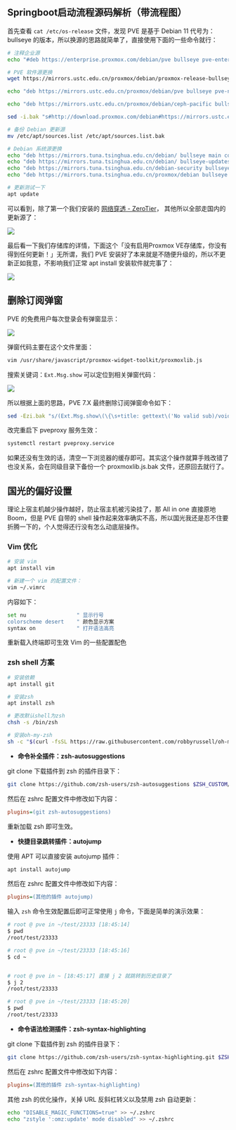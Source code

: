 ## Springboot启动流程源码解析（带流程图）

首先查看 `cat /etc/os-release` 文件，发现 PVE 是基于 Debian 11 代号为：bullseye 的版本，所以换源的思路就简单了，直接使用下面的一些命令就行：

```bash
# 注释企业源
echo "#deb https://enterprise.proxmox.com/debian/pve bullseye pve-enterprise" > /etc/apt/sources.list.d/pve-enterprise.list

# PVE 软件源更换
wget https://mirrors.ustc.edu.cn/proxmox/debian/proxmox-release-bullseye.gpg -O /etc/apt/trusted.gpg.d/proxmox-release-bullseye.gpg

echo "deb https://mirrors.ustc.edu.cn/proxmox/debian/pve bullseye pve-no-subscription" > /etc/apt/sources.list.d/pve-no-subscription.list

echo "deb https://mirrors.ustc.edu.cn/proxmox/debian/ceph-pacific bullseye main" > /etc/apt/sources.list.d/ceph.list

sed -i.bak "s#http://download.proxmox.com/debian#https://mirrors.ustc.edu.cn/proxmox/debian#g" /usr/share/perl5/PVE/CLI/pveceph.pm

# 备份 Debian 更新源
mv /etc/apt/sources.list /etc/apt/sources.list.bak

# Debian 系统源更换
echo "deb https://mirrors.tuna.tsinghua.edu.cn/debian/ bullseye main contrib non-free" > /etc/apt/sources.list
echo "deb https://mirrors.tuna.tsinghua.edu.cn/debian/ bullseye-updates main contrib non-free" >> /etc/apt/sources.list
echo "deb https://mirrors.tuna.tsinghua.edu.cn/debian-security bullseye-security main contrib non-free" >> /etc/apt/sources.list
echo "deb https://mirrors.tuna.tsinghua.edu.cn/proxmox/debian bullseye pve-no-subscription" > /etc/apt/sources.list.d/pve-no-subscription.list

# 更新测试一下
apt update
```

可以看到，除了第一个我们安装的 [网络穿透 - ZeroTier](/8/1/)， 其他所以全部走国内的更新源了：

![](https://image.3001.net/images/20230111/16734228534794.png) 

最后看一下我们存储库的详情，下面这个「没有启用Proxmox VE存储库，你没有得到任何更新！」无所谓，我们 PVE 安装好了本来就是不随便升级的，所以不更新正如我意，不影响我们正常 apt install 安装软件就完事了：

![](https://image.3001.net/images/20230111/16734241533824.png) 

## 删除订阅弹窗

PVE 的免费用户每次登录会有弹窗显示：

![](https://image.3001.net/images/20230111/16734260881957.png) 

弹窗代码主要在这个文件里面：

```bash
vim /usr/share/javascript/proxmox-widget-toolkit/proxmoxlib.js
```

搜索关键词：`Ext.Msg.show` 可以定位到相关弹窗代码：

![](https://image.3001.net/images/20230111/16734262353855.png)  

所以根据上面的思路，PVE 7.X 最终删除订阅弹窗命令如下：

```bash
sed -Ezi.bak "s/(Ext.Msg.show\(\{\s+title: gettext\('No valid sub)/void\(\{ \/\/\1/g" /usr/share/javascript/proxmox-widget-toolkit/proxmoxlib.js
```

改完重启下 pveproxy 服务生效：

```bash
systemctl restart pveproxy.service
```

如果还没有生效的话，清空一下浏览器的缓存即可。其实这个操作就算手贱改错了也没关系，会在同级目录下备份一个  proxmoxlib.js.bak 文件，还原回去就行了。

## 国光的偏好设置

理论上宿主机越少操作越好，防止宿主机被污染挂了，那 All in one 直接原地 Boom，但是 PVE 自带的 shell 操作起来效率确实不高，所以国光我还是忍不住要折腾一下的，个人觉得还行没有怎么动底层操作。

### Vim 优化

```bash
# 安装 vim
apt install vim

# 新建一个 vim 的配置文件：
vim ~/.vimrc
```

内容如下：

```bash
set nu                " 显示行号
colorscheme desert    " 颜色显示方案
syntax on             " 打开语法高亮
```

重新载入终端即可生效 Vim 的一些配置配色

### zsh shell 方案

```bash
# 安装依赖
apt install git

# 安装zsh
apt install zsh

# 更改默认shell为zsh
chsh -s /bin/zsh

# 安装oh-my-zsh
sh -c "$(curl -fsSL https://raw.githubusercontent.com/robbyrussell/oh-my-zsh/master/tools/install.sh)"
```

- **命令补全插件：zsh-autosuggestions**

git clone 下载插件到 zsh 的插件目录下：

```bash
git clone https://github.com/zsh-users/zsh-autosuggestions $ZSH_CUSTOM/plugins/zsh-autosuggestions
```
然后在 zshrc 配置文件中修改如下内容：
````ini
plugins=(git zsh-autosuggestions)
````

重新加载 zsh 即可生效。

- **快捷目录跳转插件：autojump**

使用 APT 可以直接安装 autojump 插件：

```bash
apt install autojump
```

然后在 zshrc 配置文件中修改如下内容：

````ini
plugins=(其他的插件 autojump)
````

输入 `zsh` 命令生效配置后即可正常使用 `j` 命令，下面是简单的演示效果：

```bash
# root @ pve in ~/test/23333 [18:45:14]
$ pwd
/root/test/23333

# root @ pve in ~/test/23333 [18:45:16]
$ cd ~


# root @ pve in ~ [18:45:17] 直接 j 2 就跳转到历史目录了
$ j 2
/root/test/23333

# root @ pve in ~/test/23333 [18:45:20]
$ pwd
/root/test/23333
```

- **命令语法检测插件：zsh-syntax-highlighting**

git clone 下载插件到 zsh 的插件目录下：

```bash
git clone https://github.com/zsh-users/zsh-syntax-highlighting.git $ZSH_CUSTOM/plugins/zsh-syntax-highlighting
```

然后在 zshrc 配置文件中修改如下内容：

```ini
plugins=(其他的插件 zsh-syntax-highlighting)
```

其他 zsh 的优化操作，关掉 URL 反斜杠转义以及禁用 zsh 自动更新：

```bash
echo "DISABLE_MAGIC_FUNCTIONS=true" >> ~/.zshrc
echo "zstyle ':omz:update' mode disabled" >> ~/.zshrc
```

